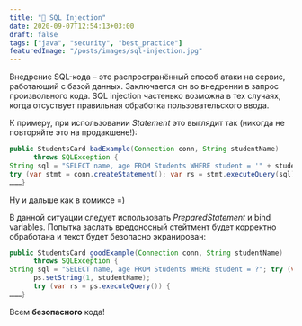 ```yaml
---
title: "💉 SQL Injection"
date: 2020-09-07T12:54:13+03:00
draft: false
tags: ["java", "security", "best_practice"]
featuredImage: "/posts/images/sql-injection.jpg"
---
```


Внедрение SQL-кода – это распространённый способ атаки на сервис, работающий с базой данных. Заключается он во внедрении в запрос произвольного кода. SQL injection частенько возможна в тех случаях, когда отсуствует правильная обработка пользовательского ввода.

К примеру, при использовании *Statement* это выглядит так (никогда не повторяйте это на продакшене!):
```java
public StudentsCard badExample(Connection conn, String studentName)
      throws SQLException {
String sql = "SELECT name, age FROM Students WHERE student = '" + studentName +"'";
try (var stmt = conn.createStatement(); var rs = stmt.executeQuery(sql)) {
………}
```

Ну и дальше как в комиксе =)

В данной ситуации следует использовать *PreparedStatement* и bind variables. Попытка заслать вредоносный стейтмент будет корректно обработана и текст будет безопасно экранирован:

```java
public StudentsCard goodExample(Connection conn, String studentName)
      throws SQLException {
String sql = "SELECT name, age FROM Students WHERE student = ?"; try (var ps = conn.prepareStatement(sql)) {
      ps.setString(1, studentName);
      try (var rs = ps.executeQuery()) {
………}
```

Всем **безопасного** кода!
